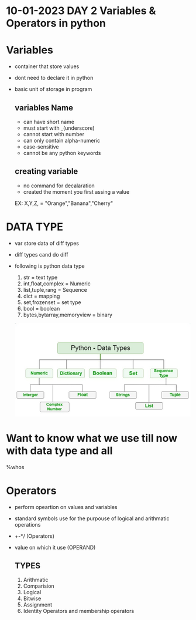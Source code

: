  # 10-01-2023    DAY 2  Variables & Operators in python 

 # Variables
 - container that store values
 - dont need to declare it in python
 - basic unit of storage in program

    ## variables Name
    - can have short name
    - must start with _(underscore)
    - cannot start with number
    - can only contain alpha-numeric
    - case-sensitive
    - cannot be any python keywords

    ## creating variable
    - no command for decalaration
    - created the moment you first assing a value

    EX: 
    X,Y,Z, = "Orange","Banana","Cherry"

# DATA TYPE
- var store data of diff types
- diff types cand do diff
- following is python data type
    1. str = text type
    2. int,float,complex = Numeric 
    3. list,tuple,rang = Sequence
    4. dict = mapping
    5. set,frozenset = set type
    6. bool = boolean
    7. bytes,bytarray,memoryview = binary

    ![Python data type](image.png)

# Want to know what we use till now with data type and all
%whos

# Operators
 - perform opeartion on values and variables
 - standard symbols use for the purpouse of logical and arithmatic operations
 - +-*/ (Operators)
 - value on which it use (OPERAND)

    ## TYPES
    1. Arithmatic
    2. Comparision
    3. Logical
    4. Bitwise
    5. Assignment
    6. Identity Operators and membership operators

    ## 

